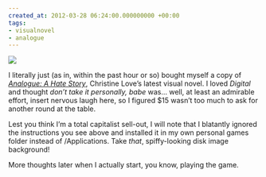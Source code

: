 ```yaml
---
created_at: 2012-03-28 06:24:00.000000000 +00:00
tags:
- visualnovel
- analogue
---
```


![](/blog/media/tumblr_m1kzy65mMK1qhcb4p.png)

I literally just (as in, within the past hour or so) bought myself a
copy of <cite>[Analogue: A Hate Story](http://ahatestory.com/)</cite>,
Christine Love’s latest visual novel. I loved <cite>Digital</cite> and
thought <cite>don’t take it personally, babe</cite> was… well, at least
an admirable effort, insert nervous laugh here, so I figured \$15 wasn’t
too much to ask for another round at the table.

Lest you think I’m a total capitalist sell-out, I will note that I
blatantly ignored the instructions you see above and installed it in my
own personal games folder instead of /Applications. Take *that*,
spiffy-looking disk image background!

More thoughts later when I actually start, you know, playing the game.
